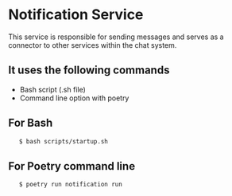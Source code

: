 # Notification Service

This service is responsible for sending messages and serves as a connector to other services within the chat system.


## It uses the following commands

- Bash script (.sh file)
- Command line option with poetry



## For Bash

```bash
   $ bash scripts/startup.sh
```

## For Poetry command line

```bash
   $ poetry run notification run
```
